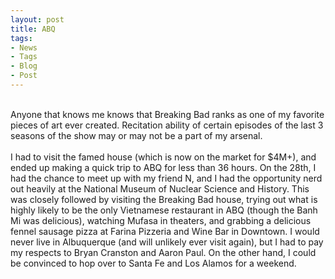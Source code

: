 ```yaml
---
layout: post
title: ABQ
tags:
- News
- Tags
- Blog
- Post
---
```

<br/>
Anyone that knows me knows that Breaking Bad ranks as one of my favorite pieces of art ever created. Recitation ability of certain episodes of the last 3 seasons of the show may or may not be a part of my arsenal.
<br/>
<br/>
I had to visit the famed house (which is now on the market for $4M+), and ended up making a quick trip to ABQ for less than 36 hours. On the 28th, I had the chance to meet up with my friend N, and I had the opportunity nerd out heavily at the National Museum of Nuclear Science and History. This was closely followed by visiting the Breaking Bad house, trying out what is highly likely to be the only Vietnamese restaurant in ABQ (though the Banh Mi was delicious), watching Mufasa in theaters, and grabbing a delicious fennel sausage pizza at Farina Pizzeria and Wine Bar in Downtown. I would never live in Albuquerque (and will unlikely ever visit again), but I had to pay my respects to Bryan Cranston and Aaron Paul. On the other hand, I could be convinced to hop over to Santa Fe and Los Alamos for a weekend.